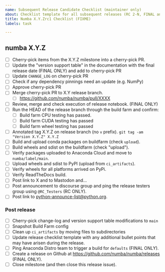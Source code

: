 ```yaml
---
name: Subsequent Release Candidate Checklist (maintainer only)
about: Checklist template for all subsequent releases (RC 2-N, FINAL and PATCH) of every series
title: Numba X.Y.Zrc1 Checklist (FIXME)
labels: task

---
```



## numba X.Y.Z

* [ ] Cherry-pick items from the X.Y.Z milestone into a cherry-pick PR.
* [ ] Update the "version support table" in the documentation with the final
  release date (FINAL ONLY) and add to cherry-pick PR
* [ ] Update `CHANGE_LOG` on cherry-pick PR
* [ ] Check if any dependency pinnings need an update (e.g. NumPy)
* [ ] Approve cherry-pick PR
* [ ] Merge cherry-pick PR to X.Y release branch.
  * [ ] https://github.com/numba/numba/pull/XXXX
* [ ] Review, merge and check execution of release notebook. (FINAL ONLY)
* [ ] Run the HEAD of the release branch through the build farm and confirm:
  * [ ] Build farm CPU testing has passed.
  * [ ] Build farm CUDA testing has passed
  * [ ] Build farm wheel testing has passed
* [ ] Annotated tag X.Y.Z on release branch (no `v` prefix).
  `git tag -am "Version X.Y.Z" X.Y.Z`
* [ ] Build and upload conda packages on buildfarm (check `upload`).
* [ ] Build wheels and sdist on the buildfarm (check "upload").
* [ ] Verify packages uploaded to Anaconda Cloud and move to
  `numba/label/main`.
* [ ] Upload wheels and sdist to PyPI (upload from `ci_artifacts`).
* [ ] Verify wheels for all platforms arrived on PyPi.
* [ ] Verify ReadTheDocs build.
* [ ] Post link to X and to Mastodon and...
* [ ] Post announcement to discourse group and ping the release testers group
  using `@RC_Testers` (RC ONLY).
* [ ] Post link to python-announce-list@python.org.

### Post release

* [ ] Cherry-pick change-log and version support table modifications to `main`
* [ ] Snapshot Build Farm config
* [ ] Clean up `ci_artifacts` by moving files to subdirectories
* [ ] Update release checklist template with any additional bullet points that
      may have arisen during the release.
* [ ] Ping Anaconda Distro team to trigger a build for `defaults` (FINAL ONLY).
* [ ] Create a release on Github at https://github.com/numba/numba/releases (FINAL ONLY).
* [ ] Close milestone (and then close this release issue).
